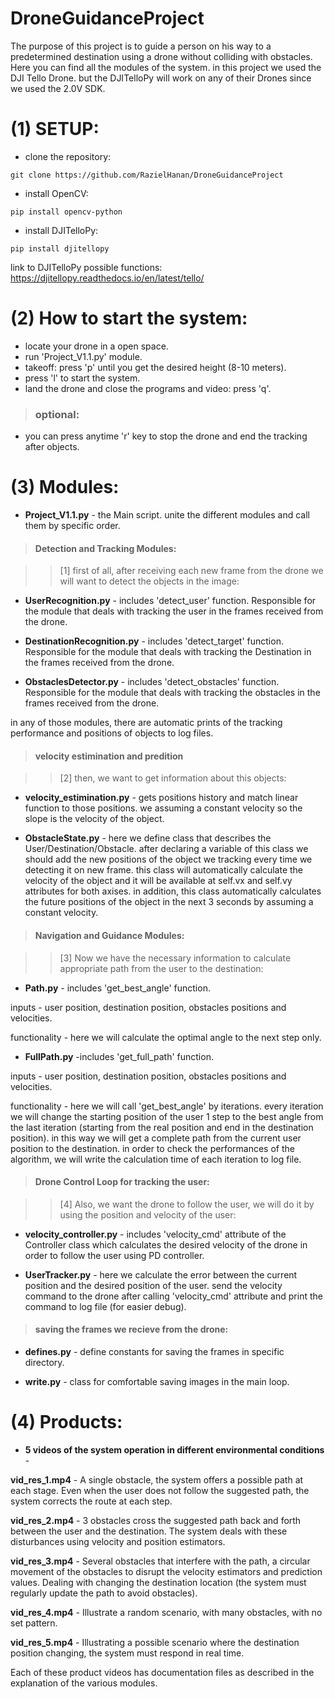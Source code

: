 # DroneGuidanceProject
The purpose of this project is to guide a person on his way to a predetermined destination using a drone without colliding with obstacles. Here you can find all the modules of the system. in this project we used the DJI Tello Drone. but the DJITelloPy will work on any of their Drones since we used the 2.0V SDK.

# (1) SETUP:

* clone the repository:

`git clone https://github.com/RazielHanan/DroneGuidanceProject`

* install OpenCV:

`pip install opencv-python`

* install DJITelloPy:

`pip install djitellopy`

link to DJITelloPy possible functions: https://djitellopy.readthedocs.io/en/latest/tello/

# (2) How to start the system:
* locate your drone in a open space. 
* run 'Project_V1.1.py' module.
* takeoff: press 'p' until you get the desired height (8-10 meters).
* press 'l' to start the system.
* land the drone and close the programs and video: press 'q'.
> ### optional:
* you can press anytime 'r' key to stop the drone and end the tracking after objects.

# (3) Modules:

* **Project_V1.1.py** - the Main script. unite the different modules and call them by specific order.

> #### **Detection and Tracking Modules:**

>> [1] first of all, after receiving each new frame from the drone we will want to detect the objects in the image:

* **UserRecognition.py** - includes 'detect_user' function. Responsible for the module that deals with tracking the user in the frames received from the drone.

* **DestinationRecognition.py** - includes 'detect_target' function. Responsible for the module that deals with tracking the Destination in the frames received from the drone.

* **ObstaclesDetector.py** - includes 'detect_obstacles' function. Responsible for the module that deals with tracking the obstacles in the frames received from the drone.

in any of those modules, there are automatic prints of the tracking performance and positions of objects to log files.

> #### **velocity estimination and predition**

>> [2] then, we want to get information about this objects:

* **velocity_estimination.py** - gets positions history and match linear function to those positions. we assuming a constant velocity so the slope is the velocity of the object.

* **ObstacleState.py** - here we define class that describes the User/Destination/Obstacle. after declaring a variable of this class we should add the new positions of the object we tracking every time we detecting it on new frame. this class will automatically calculate the velocity of the object and it will be available at self.vx and self.vy attributes for both axises. in addition, this class automatically calculates the future positions of the object in the next 3 seconds by assuming a constant velocity.

> #### **Navigation and Guidance Modules:**

>> [3] Now we have the necessary information to calculate appropriate path from the user to the destination:

* **Path.py** - includes 'get_best_angle' function.

inputs - user position, destination position, obstacles positions and velocities.

functionality - here we will calculate the optimal angle to the next step only.

* **FullPath.py** -includes 'get_full_path' function.

inputs - user position, destination position, obstacles positions and velocities.

functionality - here we will call 'get_best_angle' by iterations. every iteration we will change the starting position of the user 1 step to the best angle from the last iteration (starting from the real position and end in the destination position). in this way we will get a complete path from the current user position to the destination. in order to check the performances of the algorithm, we will write the calculation time of each iteration to log file.

> #### Drone Control Loop for tracking the user:

>> [4] Also, we want the drone to follow the user, we will do it by using the position and velocity of the user:

* **velocity_controller.py** - includes 'velocity_cmd' attribute of the Controller class which calculates the desired velocity of the drone in order to follow the user using PD controller.

* **UserTracker.py** - here we calculate the error between the current position and the desired position of the user. send the velocity command to the drone after calling 'velocity_cmd' attribute and print the command to log file (for easier debug).

> #### saving the frames we recieve from the drone:

* **defines.py** - define constants for saving the frames in specific directory.

* **write.py** - class for comfortable saving images in the main loop.

# (4) Products:

* **5 videos of the system operation in different environmental conditions** - 

**vid_res_1.mp4** - A single obstacle, the system offers a possible path at each stage. Even when the user does not follow the suggested path, the system corrects the route at each step.

**vid_res_2.mp4** - 3 obstacles cross the suggested path back and forth between the user and the destination. The system deals with these disturbances using velocity and position estimators.

**vid_res_3.mp4** - Several obstacles that interfere with the path, a circular movement of the obstacles to disrupt the velocity estimators and prediction values. Dealing with changing the destination location (the system must regularly update the path to avoid obstacles).

**vid_res_4.mp4** - Illustrate a random scenario, with many obstacles, with no set pattern.

**vid_res_5.mp4** - Illustrating a possible scenario where the destination position changing, the system must respond in real time.

Each of these product videos has documentation files as described in the explanation of the various modules.


